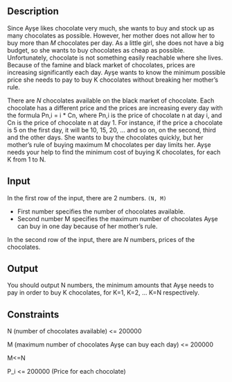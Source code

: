 ## Description

Since Ayşe likes chocolate very much, she wants to buy and stock up as many chocolates as possible. However, her mother does not allow her to buy more than *M* chocolates per day. As a little girl, she does not have a big budget, so she wants to buy chocolates as cheap as possible. Unfortunately, chocolate is not something easily reachable where she lives. Because of the famine and black market of chocolates, prices are increasing significantly each day. Ayşe wants to know the minimum possible price she needs to pay to buy K chocolates without breaking her mother’s rule.

There are *N* chocolates available on the black market of chocolate. Each chocolate has a different price and the prices are increasing every day with the formula Pn,i = i * Cn, where Pn,i is the price of chocolate n at day i, and Cn is the price of chocolate n at day 1. For instance, if the price a chocolate is 5 on the first day, it will be 10, 15, 20, … and so on, on the second, third and the other days. She wants to buy the chocolates quickly, but her mother’s rule of buying maximum M chocolates per day limits her. Ayşe needs your help to find the minimum cost of buying K chocolates, for each K from 1 to N.

## Input

In the first row of the input, there are 2 numbers. ```(N, M)``` 
- First number specifies the number of chocolates available.
- Second number M specifies the maximum number of chocolates Ayşe can buy in one day because of her mother’s rule.

In the second row of the input, there are *N* numbers, prices of the chocolates.

## Output

You should output N numbers, the minimum amounts that Ayşe needs to pay in order to buy K chocolates, for K=1, K=2, ... K=N respectively.


## Constraints

N (number of chocolates available) <= 200000

M (maximum number of chocolates Ayşe can buy each day) <= 200000

M<=N

P_i <= 200000 (Price for each chocolate)


